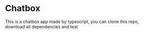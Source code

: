 # Chatbox
This is a chatbox app made by typescript, you can clone this repo, download all dependencies and test
